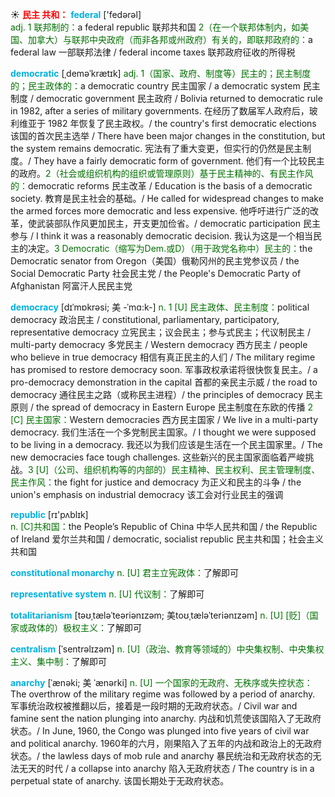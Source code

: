 ☀ <font color="red">**民主 共和：**</font>
<font color="sky blue">**federal**</font> ['fedərəl]  
<font color="rgb(227, 108, 9)">adj. 1 联邦制的：</font>a federal republic 联邦共和国 <font color="rgb(227, 108, 9)">2（在一个联邦体制内，如美国、加拿大）与联邦中央政府（而非各邦或州政府）有关的，即联邦政府的：</font>a federal law 一部联邦法律 / federal income taxes 联邦政府征收的所得税
            
<font color="sky blue">**democratic**</font> [ˌdeməˈkrætɪk]
<font color="rgb(227, 108, 9)">adj. 1（国家、政府、制度等）民主的；民主制度的；民主政体的：</font>a democratic country 民主国家 / a democratic system 民主制度 / democratic government 民主政府 / Bolivia returned to democratic rule in 1982, after a series of military governments. 在经历了数届军人政府后，玻利维亚于 1982 年恢复了民主政权。/ the country's first democratic elections 该国的首次民主选举 / There have been major changes in the constitution, but the system remains democratic. 宪法有了重大变更，但实行的仍然是民主制度。/ They have a fairly democratic form of government. 他们有一个比较民主的政府。<font color="rgb(227, 108, 9)">2（社会或组织机构的组织或管理原则）基于民主精神的、有民主作风的：</font>democratic reforms 民主改革 / Education is the basis of a democratic society. 教育是民主社会的基础。/ He called for widespread changes to make the armed forces more democratic and less expensive. 他呼吁进行广泛的改革，使武装部队作风更加民主，开支更加俭省。/ democratic participation 民主参与 / I think it was a reasonably democratic decision. 我认为这是一个相当民主的决定。<font color="rgb(227, 108, 9)">3 Democratic（缩写为Dem.或D）（用于政党名称中）民主的：</font>the Democratic senator from Oregon（美国）俄勒冈州的民主党参议员 / the Social Democratic Party 社会民主党 / the People's Democratic Party of Afghanistan 阿富汗人民民主党

<font color="sky blue">**democracy**</font> [dɪˈmɒkrəsi; 美 -ˈmɑ:k-]
<font color="rgb(227, 108, 9)">n. 1 [U] 民主政体、民主制度：</font>political democracy 政治民主 / constitutional, parliamentary, participatory, representative democracy 立宪民主；议会民主；参与式民主；代议制民主 / multi-party democracy 多党民主 / Western democracy 西方民主 / people who believe in true democracy 相信有真正民主的人们 / The military regime has promised to restore democracy soon. 军事政权承诺将很快恢复民主。/ a pro-democracy demonstration in the capital 首都的亲民主示威 / the road to democracy 通往民主之路（或称民主进程）/ the principles of democracy 民主原则 / the spread of democracy in Eastern Europe 民主制度在东欧的传播 <font color="rgb(227, 108, 9)">2 [C] 民主国家：</font>Western democracies 西方民主国家 / We live in a multi-party democracy. 我们生活在一个多党制民主国家。/ I thought we were supposed to be living in a democracy. 我还以为我们应该是生活在一个民主国家里。/ The new democracies face tough challenges. 这些新兴的民主国家面临着严峻挑战。<font color="rgb(227, 108, 9)">3 [U]（公司、组织机构等的内部的）民主精神、民主权利、民主管理制度、民主作风：</font>the fight for justice and democracy 为正义和民主的斗争 / the union's emphasis on industrial democracy 该工会对行业民主的强调

<font color="sky blue">**republic**</font> [rɪ'pʌblɪk]  
<font color="rgb(227, 108, 9)">n. [C]共和国：</font>the People’s Republic of China 中华人民共和国 / the Republic of Ireland 爱尔兰共和国 / democratic, socialist republic 民主共和国；社会主义共和国
           
<font color="sky blue">**constitutional monarchy**</font>
<font color="rgb(227, 108, 9)">n. [U] 君主立宪政体：</font>了解即可

<font color="sky blue">**representative system**</font>
<font color="rgb(227, 108, 9)">n. [U] 代议制：</font>了解即可

<font color="sky blue">**totalitarianism**</font> [təʊˌtæləˈteəriənɪzəm; 美toʊˌtæləˈteriənɪzəm]
<font color="rgb(227, 108, 9)">n. [U] [贬]（国家或政体的）极权主义：</font>了解即可

<font color="sky blue">**centralism**</font> [ˈsentrəlɪzəm]
<font color="rgb(227, 108, 9)">n. [U]（政治、教育等领域的）中央集权制、中央集权主义、集中制：</font>了解即可
           
<font color="sky blue">**anarchy**</font> [ˈænəki; 美 ˈænərki]
<font color="rgb(227, 108, 9)">n. [U] 一个国家的无政府、无秩序或失控状态：</font>The overthrow of the military regime was followed by a period of anarchy. 军事统治政权被推翻以后，接着是一段时期的无政府状态。/ Civil war and famine sent the nation plunging into anarchy. 内战和饥荒使该国陷入了无政府状态。/ In June, 1960, the Congo was plunged into five years of civil war and political anarchy. 1960年的六月，刚果陷入了五年的内战和政治上的无政府状态。/ the lawless days of mob rule and anarchy 暴民统治和无政府状态的无法无天的时代 / a collapse into anarchy 陷入无政府状态 / The country is in a perpetual state of anarchy. 该国长期处于无政府状态。


